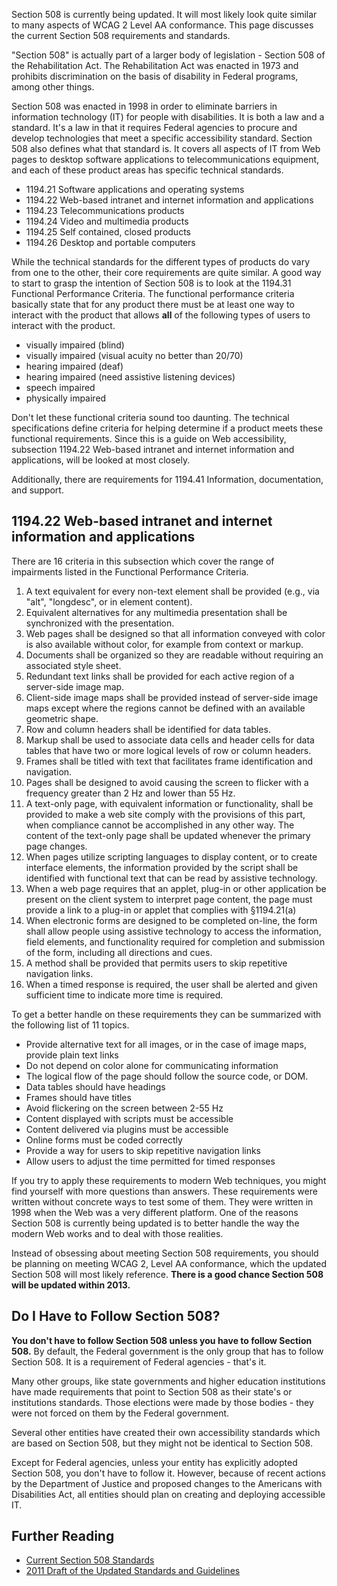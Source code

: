 Section 508 is currently being updated. It will most likely look quite
similar to many aspects of WCAG 2 Level AA conformance. This page
discusses the current Section 508 requirements and standards.

"Section 508" is actually part of a larger body of legislation - Section
508 of the Rehabilitation Act. The Rehabilitation Act was enacted in
1973 and prohibits discrimination on the basis of disability in Federal
programs, among other things.

Section 508 was enacted in 1998 in order to eliminate barriers in
information technology (IT) for people with disabilities. It is both a
law and a standard. It's a law in that it requires Federal agencies to
procure and develop technologies that meet a specific accessibility
standard. Section 508 also defines what that standard is. It covers all
aspects of IT from Web pages to desktop software applications to
telecommunications equipment, and each of these product areas has
specific technical standards.

-   1194.21 Software applications and operating systems
-   1194.22 Web-based intranet and internet information and applications
-   1194.23 Telecommunications products
-   1194.24 Video and multimedia products
-   1194.25 Self contained, closed products
-   1194.26 Desktop and portable computers

While the technical standards for the different types of products do
vary from one to the other, their core requirements are quite similar. A
good way to start to grasp the intention of Section 508 is to look at
the 1194.31 Functional Performance Criteria. The functional performance
criteria basically state that for any product there must be at least one
way to interact with the product that allows **all** of the following
types of users to interact with the product.

-   visually impaired (blind)
-   visually impaired (visual acuity no better than 20/70)
-   hearing impaired (deaf)
-   hearing impaired (need assistive listening devices)
-   speech impaired
-   physically impaired

Don't let these functional criteria sound too daunting. The technical
specifications define criteria for helping determine if a product meets
these functional requirements. Since this is a guide on Web
accessibility, subsection 1194.22 Web-based intranet and internet
information and applications, will be looked at most closely.

Additionally, there are requirements for 1194.41 Information,
documentation, and support.

1194.22 Web-based intranet and internet information and applications
--------------------------------------------------------------------

There are 16 criteria in this subsection which cover the range of
impairments listed in the Functional Performance Criteria.

1.  A text equivalent for every non-text element shall be provided
    (e.g., via "alt", "longdesc", or in element content).
2.  Equivalent alternatives for any multimedia presentation shall be
    synchronized with the presentation.
3.  Web pages shall be designed so that all information conveyed with
    color is also available without color, for example from context or
    markup.
4.  Documents shall be organized so they are readable without requiring
    an associated style sheet.
5.  Redundant text links shall be provided for each active region of a
    server-side image map.
6.  Client-side image maps shall be provided instead of server-side
    image maps except where the regions cannot be defined with an
    available geometric shape.
7.  Row and column headers shall be identified for data tables.
8.  Markup shall be used to associate data cells and header cells for
    data tables that have two or more logical levels of row or column
    headers.
9.  Frames shall be titled with text that facilitates frame
    identification and navigation.
10. Pages shall be designed to avoid causing the screen to flicker with
    a frequency greater than 2 Hz and lower than 55 Hz.
11. A text-only page, with equivalent information or functionality,
    shall be provided to make a web site comply with the provisions of
    this part, when compliance cannot be accomplished in any other way.
    The content of the text-only page shall be updated whenever the
    primary page changes.
12. When pages utilize scripting languages to display content, or to
    create interface elements, the information provided by the script
    shall be identified with functional text that can be read by
    assistive technology.
13. When a web page requires that an applet, plug-in or other
    application be present on the client system to interpret page
    content, the page must provide a link to a plug-in or applet that
    complies with §1194.21(a)
14. When electronic forms are designed to be completed on-line, the form
    shall allow people using assistive technology to access the
    information, field elements, and functionality required for
    completion and submission of the form, including all directions and
    cues.
15. A method shall be provided that permits users to skip repetitive
    navigation links.
16. When a timed response is required, the user shall be alerted and
    given sufficient time to indicate more time is required.

To get a better handle on these requirements they can be summarized with
the following list of 11 topics.

-   Provide alternative text for all images, or in the case of image
    maps, provide plain text links
-   Do not depend on color alone for communicating information
-   The logical flow of the page should follow the source code, or DOM.
-   Data tables should have headings
-   Frames should have titles
-   Avoid flickering on the screen between 2-55 Hz
-   Content displayed with scripts must be accessible
-   Content delivered via plugins must be accessible
-   Online forms must be coded correctly
-   Provide a way for users to skip repetitive navigation links
-   Allow users to adjust the time permitted for timed responses

If you try to apply these requirements to modern Web techniques, you
might find yourself with more questions than answers. These requirements
were written without concrete ways to test some of them. They were
written in 1998 when the Web was a very different platform. One of the
reasons Section 508 is currently being updated is to better handle the
way the modern Web works and to deal with those realities.

Instead of obsessing about meeting Section 508 requirements, you should
be planning on meeting WCAG 2, Level AA conformance, which the updated
Section 508 will most likely reference. **There is a good chance Section
508 will be updated within 2013.**

Do I Have to Follow Section 508?
--------------------------------

**You don't have to follow Section 508 unless you have to follow Section
508.** By default, the Federal government is the only group that has to
follow Section 508. It is a requirement of Federal agencies - that's it.

Many other groups, like state governments and higher education
institutions have made requirements that point to Section 508 as their
state's or institutions standards. Those elections were made by those
bodies - they were not forced on them by the Federal government.

Several other entities have created their own accessibility standards
which are based on Section 508, but they might not be identical to
Section 508.

Except for Federal agencies, unless your entity has explicitly adopted
Section 508, you don't have to follow it. However, because of recent
actions by the Department of Justice and proposed changes to the
Americans with Disabilities Act, all entities should plan on creating
and deploying accessible IT.

Further Reading
---------------

-   [Current Section 508
    Standards](http://www.access-board.gov/508.htm#current)
-   [2011 Draft of the Updated Standards and
    Guidelines](http://www.access-board.gov/sec508/refresh/draft-rule.htm)

